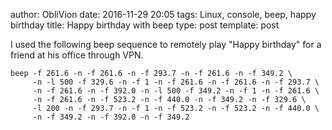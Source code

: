 author: ObliVion
date: 2016-11-29 20:05
tags: Linux, console, beep, happy birthday
title: Happy birthday with beep
type: post
template: post


I used the following beep sequence to remotely play "Happy birthday" for
a friend at his office through VPN.

	beep -f 261.6 -n -f 261.6 -n -f 293.7 -n -f 261.6 -n -f 349.2 \
	     -n -l 500 -f 329.6 -n -f 1 -n -f 261.6 -n -f 261.6 -n -f 293.7 \
	     -n -f 261.6 -n -f 392.0 -n -l 500 -f 349.2 -n -f 1 -n -f 261.6 \
	     -n -f 261.6 -n -f 523.2 -n -f 440.0 -n -f 349.2 -n -f 329.6 \
	     -l 200 -n -f 293.7 -n -f 1 -n -f 523.2 -n -f 523.2 -n -f 440.0 \
	     -n -f 349.2 -n -f 392.0 -n -f 349.2
